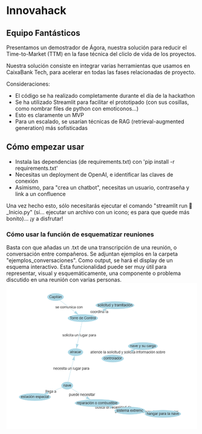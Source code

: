 # Innovahack
## Equipo Fantásticos

Presentamos un demostrador de Ágora, nuestra solución para reducir el Time-to-Market (TTM) en la fase técnica del cliclo de vida de los proyectos.

Nuestra solución consiste en integrar varias herramientas que usamos en CaixaBank Tech, para acelerar en todas las fases relacionadas de proyecto. 

Consideraciones:
- El código se ha realizado completamente durante el día de la hackathon
- Se ha utilizado Streamlit para facilitar el prototipado (con sus cosillas, como nombrar files de python con emoticonos...)
- Esto es claramente un MVP
- Para un escalado, se usarían técnicas de RAG (retrieval-augmented generation) más sofisticadas

## Cómo empezar usar
- Instala las dependencias (de requirements.txt) con 'pip install -r requirements.txt'
- Necesitas un deployment de OpenAI, e identificar las claves de conexión
- Asímismo, para "crea un chatbot", necesitas un usuario, contraseña y link a un confluence

Una vez hecho esto, sólo necesitarás ejecutar el comando "streamlit run 🏡_Inicio.py" (sí... ejecutar un archivo con un icono; es para que quede más bonito)... ¡y a disfrutar!

### Cómo usar la función de esquematizar reuniones
Basta con que añadas un .txt de una transcripción de una reunión, o conversación entre compañeros. Se adjuntan ejemplos en la carpeta "ejemplos_conversaciones".
Como output, se hará el display de un esquema interactivo.
Esta funcionalidad puede ser muy útil para representar, visual y esquemáticamente, una componente o problema discutido en una reunión con varias personas.
![Ejemplo](imagenes/ejemplo_esquema.png)

